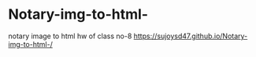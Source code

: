 # Notary-img-to-html-
notary image to html hw of class no-8
https://sujoysd47.github.io/Notary-img-to-html-/
